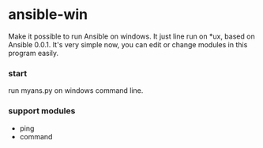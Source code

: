# ansible-win
Make it possible to run Ansible on windows.
It just line run on *ux, based on Ansible 0.0.1.
It's very simple now, you can edit or change modules in this program easily.

### start
run myans.py on windows command line.

### support modules
* ping
* command


